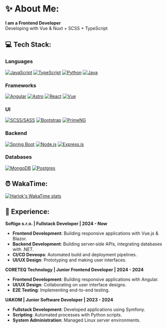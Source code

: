 # ✨ About Me:
**I am a Frontend Developer**</br>
Developing with Vue & Nuxt + SCSS + TypeScript</br>

## 💻 Tech Stack:

### Languages
[![JavaScript](https://img.shields.io/badge/Javascript-%23F2C94C.svg?style=flat&logo=javascript&logoColor=white&color=1D1F22)](https://developer.mozilla.org/docs/Web/JavaScript)
[![TypeScript](https://img.shields.io/badge/Typescript-%2352B3D9.svg?style=flat&logo=typescript&logoColor=white&color=1D1F22)](https://www.typescriptlang.org/)
[![Python](https://img.shields.io/badge/Python-%234B76B5.svg?style=flat&logo=python&logoColor=white&color=1D1F22)](https://www.python.org/)
[![Java](https://img.shields.io/badge/Java-ED8B00?style=flat&logo=openjdk&logoColor=white&color=1D1F22)](https://www.java.com/)

### Frameworks
[![Angular](https://img.shields.io/badge/Angular-%23F0513C.svg?style=flat&logo=angular&logoColor=white&color=1D1F22)](https://angular.io/)
[![Astro](https://img.shields.io/badge/Astro-%232B7C9A.svg?style=flat&logo=astro&logoColor=white&color=1D1F22)](https://astro.build/)
[![React](https://img.shields.io/badge/React-%2361DAFB.svg?style=flat&logo=react&logoColor=white&color=1D1F22)](https://react.dev/)
[![Vue](https://img.shields.io/badge/Vue-%2335495e.svg?style=flat&logo=vue.js&logoColor=white&color=1D1F22)](https://vuejs.org/)

### UI
[![SCSS/SASS](https://img.shields.io/badge/SCSS%2fSASS-%23D20039.svg?style=flat&logo=sass&logoColor=white&color=1D1F22)](https://sass-lang.com/)
[![Bootstrap](https://img.shields.io/badge/Bootstrap-%23563D7C.svg?style=flat&logo=bootstrap&logoColor=white&color=1D1F22)](https://getbootstrap.com/)
[![PrimeNG](https://img.shields.io/badge/PrimeNG-%23007BFF.svg?style=flat&logo=primeng&logoColor=white&color=1D1F22)](https://www.primefaces.org/primeng/)

### Backend
[![Spring Boot](https://img.shields.io/badge/Spring%20Boot-%236DB33F.svg?style=flat&logo=spring&logoColor=white&color=1D1F22)](https://spring.io/projects/spring-boot)
[![Node.js](https://img.shields.io/badge/Node.js-%23339933.svg?style=flat&logo=node.js&logoColor=white&color=1D1F22)](https://nodejs.org/)
[![Express.js](https://img.shields.io/badge/Express.js-%23404d59.svg?style=flat&logo=express&logoColor=white&color=1D1F22)](https://expressjs.com/)

### Databases
[![MongoDB](https://img.shields.io/badge/MongoDB-%234ea94b.svg?style=flat&logo=mongodb&logoColor=white&color=1D1F22)](https://www.mongodb.com/)
[![Postgres](https://img.shields.io/badge/Postgres-%23316192.svg?style=flat&logo=postgresql&logoColor=white&color=1D1F22)](https://www.postgresql.org/)

## ⏰ WakaTime:
[![Harlok's WakaTime stats](https://github-readme-stats.vercel.app/api/wakatime?username=@yntedero&theme=catppuccin_mocha&layout=compact)](https://github.com/anuraghazra/github-readme-stats)

## 🏢 Experience:
**Softigo s.r.o. | Fullstack Developer | 2024 - Now**
- **Frontend Development**: Building responsive applications with Vue.js & Blazor.
- **Backend Development**: Building server‑side APIs, integrating databases with .NET.
- **CI/CD Deveops**: Automated build and deployment pipelines.
- **UI/UX Design**: Prototyping and making user interfaces.

**CORETEQ Technology | Junior Frontend Developer | 2024 - 2024**
- **Frontend Development**: Building responsive applications with Angular.
- **UI/UX Design**: Collaborating on user interface designs.
- **E2E Testing**: Implementing end-to-end testing.

**UAKOM | Junior Software Developer | 2023 - 2024**
- **Fullstack Development**: Developed applications using Symfony.
- **Scripting**: Automated processes with Python scripts.
- **System Administration**: Managed Linux server environments.
